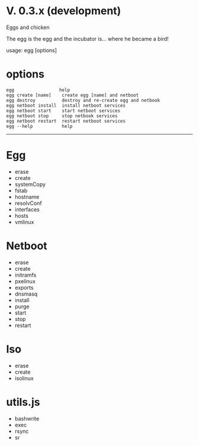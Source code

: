 # V. 0.3.x (development)

Eggs and chicken

The egg is the egg and the incubator is... where he became a bird!

usage: egg [options]

# options
```
egg                 help
egg create [name]    create egg [name] and netboot
egg destroy          destroy and re-create egg and netbook
egg netboot install  install netboot services
egg netboot start    start netboot services
egg netboot stop     stop netbook services
egg netboot restart  restart netboot services
egg --help           help
```
---
# Egg
* erase
* create
* systemCopy
* fstab
* hostname
* resolvConf
* interfaces
* hosts
* vmlinux

# Netboot
* erase
* create
* initramfs
* pxelinux
* exports
* dnsmasq
* install
* purge
* start
* stop
* restart


# Iso
* erase
* create
* isolinux

# utils.js
* bashwrite
* exec
* rsync
* sr
